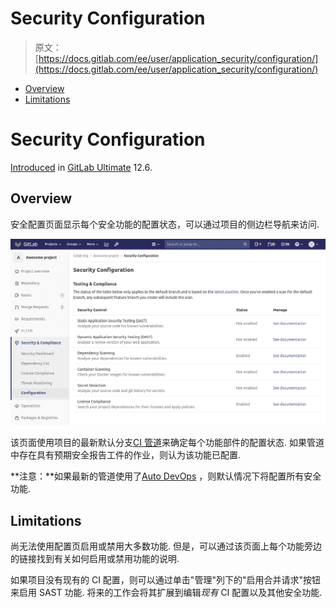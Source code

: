 # Security Configuration

> 原文：[https://docs.gitlab.com/ee/user/application_security/configuration/](https://docs.gitlab.com/ee/user/application_security/configuration/)

*   [Overview](#overview)
*   [Limitations](#limitations)

# Security Configuration[](#security-configuration-ultimate "Permalink")

[Introduced](https://gitlab.com/gitlab-org/gitlab/-/merge_requests/20711) in [GitLab Ultimate](https://about.gitlab.com/pricing/) 12.6.

## Overview[](#overview "Permalink")

安全配置页面显示每个安全功能的配置状态，可以通过项目的侧边栏导航来访问.

[![Screenshot of security configuration page](img/c5fbd1d44b70c599ae2cc8751ccfca14.png)](../img/security_configuration_page_v13_2.png)

该页面使用项目的最新默认分支[CI 管道](../../../ci/pipelines/index.html)来确定每个功能部件的配置状态. 如果管道中存在具有预期安全报告工件的作业，则认为该功能已配置.

**注意：**如果最新的管道使用了[Auto DevOps](../../../topics/autodevops/index.html) ，则默认情况下将配置所有安全功能.

## Limitations[](#limitations "Permalink")

尚无法使用配置页启用或禁用大多数功能. 但是，可以通过该页面上每个功能旁边的链接找到有关如何启用或禁用功能的说明.

如果项目没有现有的 CI 配置，则可以通过单击"管理"列下的"启用合并请求"按钮来启用 SAST 功能. 将来的工作会将其扩展到编辑*现有* CI 配置以及其他安全功能.